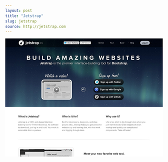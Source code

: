 ```yaml
---
layout: post
title: "Jetstrap"
slug: jetstrap
source: http://jetstrap.com
---
```


<img src="/assets/img/screenshots/jetstrap.jpg">
